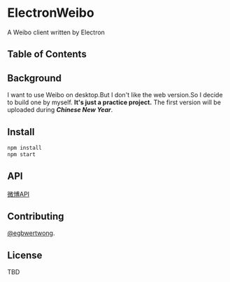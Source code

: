 # ElectronWeibo
A Weibo client written by Electron
## Table of Contents

## Background
I want to use Weibo on desktop.But I don't like the web version.So I decide to build one by myself.
**It's just a practice project.**
The first version will be uploaded during ***Chinese New Year***.

## Install

```bash
npm install
npm start
```

## API
[微博API](https://open.weibo.com/wiki/API)

## Contributing

[@egbwertwong](https://github.com/egbertwong).

## License
TBD
